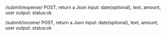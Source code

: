 /submit/expense/
    POST, return a Json
    input: date(optional), text, amount, user
    output: status:ok

/submit/income/
    POST, return a Json
    input: date(optional), text, amount, user
    output: status:ok
